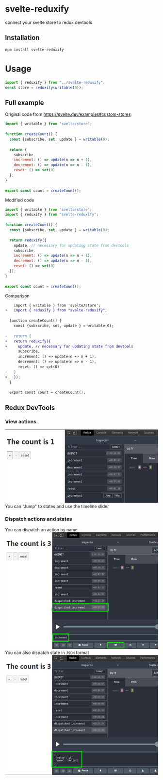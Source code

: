 # svelte-reduxify
connect your svelte store to redux devtools

## Installation
```shell script
npm install svelte-reduxify
```

# Usage
```javascript
import { reduxify } from "../svelte-reduxify";
const store = reduxify(writable(0));
```

## Full example
Original code from https://svelte.dev/examples#custom-stores
```javascript
import { writable } from 'svelte/store';

function createCount() {
  const {subscribe, set, update } = writable(0);

  return {
    subscribe,
    increment: () => update(n => n + 1),
    decrement: () => update(n => n - 1),
    reset: () => set(0)
  };
}

export const count = createCount();
```
Modified code
```javascript
import { writable } from 'svelte/store';
import { reduxify } from "svelte-reduxify";

function createCount() {
  const {subscribe, set, update } = writable(0);

  return reduxify({
    update, // necessary for updating state from devtools
    subscribe,
    increment: () => update(n => n + 1),
    decrement: () => update(n => n - 1),
    reset: () => set(0)
  });
}

export const count = createCount();
```

Comparison
```diff
    import { writable } from 'svelte/store';
+   import { reduxify } from "svelte-reduxify";
  
  function createCount() {
    const {subscribe, set, update } = writable(0);
 
-   return { 
+   return reduxify({
+     update, // necessary for updating state from devtools
      subscribe,
      increment: () => update(n => n + 1),
      decrement: () => update(n => n - 1),
      reset: () => set(0)
-   }
+   });
  }
  
  export const count = createCount();
```

## Redux DevTools
### View actions
![Redux DevTools](./img/view-actions.png)  
You can "Jump" to states and use the timeline slider

### Dispatch actions and states
You can dispatch an action by name  
![Dispatch Actions](./img/disapatch-actions.png)  
You can also dispatch state in `JSON` format  
![Dispatch States](./img/disapatch-states.png)  